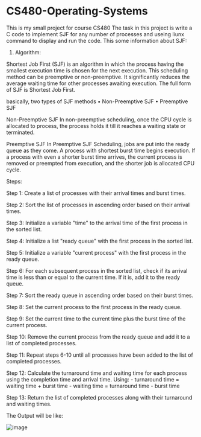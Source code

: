 # CS480-Operating-Systems
This is my small project for course CS480
The task in this project is write a C code to implement SJF for any number of processes and useing liunx command to display and run the code.
This some information about SJF:



1.	Algorithm:

Shortest Job First (SJF) is an algorithm in which the process having the smallest execution time is chosen for the next execution. This scheduling method can be preemptive or non-preemptive. It significantly reduces the average waiting time for other processes awaiting execution. The full form of SJF is Shortest Job First.

basically, two types of SJF methods
• Non-Preemptive SJF
• Preemptive SJF

Non-Preemptive SJF
In non-preemptive scheduling, once the CPU cycle is allocated to process, the process holds it till it reaches a waiting state or terminated.

Preemptive SJF
In Preemptive SJF Scheduling, jobs are put into the ready queue as they come. A process with shortest burst time begins execution. If a process with even a shorter burst time arrives, the current process is removed or preempted from execution, and the shorter job is allocated CPU cycle.



Steps:

Step 1: 
Create a list of processes with their arrival times and burst times.

Step 2: 
Sort the list of processes in ascending order based on their arrival times.

Step 3: 
Initialize a variable "time" to the arrival time of the first process in the sorted list.

Step 4: 
Initialize a list "ready queue" with the first process in the sorted list.

Step 5: 
Initialize a variable "current process" with the first process in the ready queue.

Step 6:
For each subsequent process in the sorted list, check if its arrival time is less than or equal to the current time. If it is, add it to the ready queue.
 
Step 7:
Sort the ready queue in ascending order based on their burst times.

Step 8:
Set the current process to the first process in the ready queue.

Step 9:
Set the current time to the current time plus the burst time of the current process.

Step 10: 
Remove the current process from the ready queue and add it to a list of completed processes.

Step 11: 
Repeat steps 6-10 until all processes have been added to the list of completed processes.

Step 12: 
Calculate the turnaround time and waiting time for each process using the completion time and arrival time.
Using:  - turnaround time = waiting time + burst time 
        - waiting time = turnaround time - burst time
        
Step 13: 
Return the list of completed processes along with their turnaround and waiting times.


The Output will be like:

![image](https://user-images.githubusercontent.com/94137414/209414627-729836be-d7d8-4b5c-913f-36a858d4dbfa.png)

